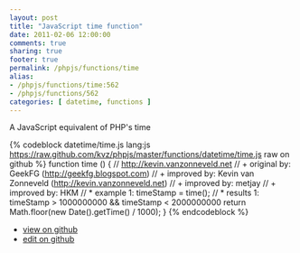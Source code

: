 ```yaml
---
layout: post
title: "JavaScript time function"
date: 2011-02-06 12:00:00
comments: true
sharing: true
footer: true
permalink: /phpjs/functions/time
alias:
- /phpjs/functions/time:562
- /phpjs/functions/562
categories: [ datetime, functions ]
---
```

A JavaScript equivalent of PHP's time
<!-- more -->
{% codeblock datetime/time.js lang:js https://raw.github.com/kvz/phpjs/master/functions/datetime/time.js raw on github %}
function time () {
    // http://kevin.vanzonneveld.net
    // +   original by: GeekFG (http://geekfg.blogspot.com)
    // +   improved by: Kevin van Zonneveld (http://kevin.vanzonneveld.net)
    // +   improved by: metjay
    // +   improved by: HKM
    // *     example 1: timeStamp = time();
    // *     results 1: timeStamp > 1000000000 && timeStamp < 2000000000
    return Math.floor(new Date().getTime() / 1000);
}
{% endcodeblock %}
<ul>
 <li><a href="https://github.com/kvz/phpjs/blob/master/functions/datetime/time.js">view on github</a></li>
 <li><a href="https://github.com/kvz/phpjs/edit/master/functions/datetime/time.js">edit on github</a></li>
</ul>
